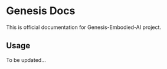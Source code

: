 # Genesis Docs
This is official documentation for Genesis-Embodied-AI project.

## Usage
To be updated...

